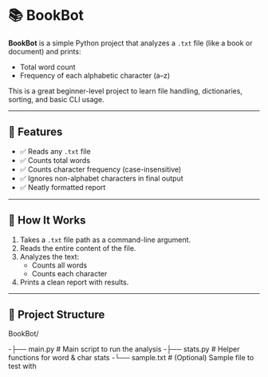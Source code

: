 # 📚 BookBot

**BookBot** is a simple Python project that analyzes a `.txt` file (like a book or document) and prints:
- Total word count
- Frequency of each alphabetic character (a–z)

This is a great beginner-level project to learn file handling, dictionaries, sorting, and basic CLI usage.

---

## 🚀 Features

- ✅ Reads any `.txt` file
- ✅ Counts total words
- ✅ Counts character frequency (case-insensitive)
- ✅ Ignores non-alphabet characters in final output
- ✅ Neatly formatted report

---

## 🧠 How It Works

1. Takes a `.txt` file path as a command-line argument.
2. Reads the entire content of the file.
3. Analyzes the text:
   - Counts all words
   - Counts each character
4. Prints a clean report with results.

---

## 📁 Project Structure

BookBot/

-├── main.py # Main script to run the analysis
-├── stats.py # Helper functions for word & char stats
-└── sample.txt # (Optional) Sample file to test with
